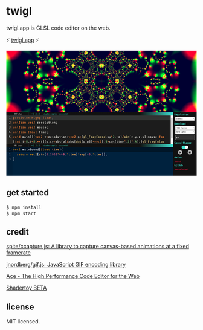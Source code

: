 
# twigl

twigl.app is GLSL code editor on the web.

⚡ [twigl\.app](https://twigl.app/) ⚡

<img src="./resource/capture.jpg" style="max-width: 100%;">

## get started

```
$ npm install
$ npm start
```

## credit

[spite/ccapture\.js: A library to capture canvas\-based animations at a fixed framerate](https://github.com/spite/ccapture.js)

[jnordberg/gif\.js: JavaScript GIF encoding library](https://github.com/jnordberg/gif.js)

[Ace \- The High Performance Code Editor for the Web](https://ace.c9.io/)

[Shadertoy BETA](https://www.shadertoy.com/)

## license

MIT licensed.

